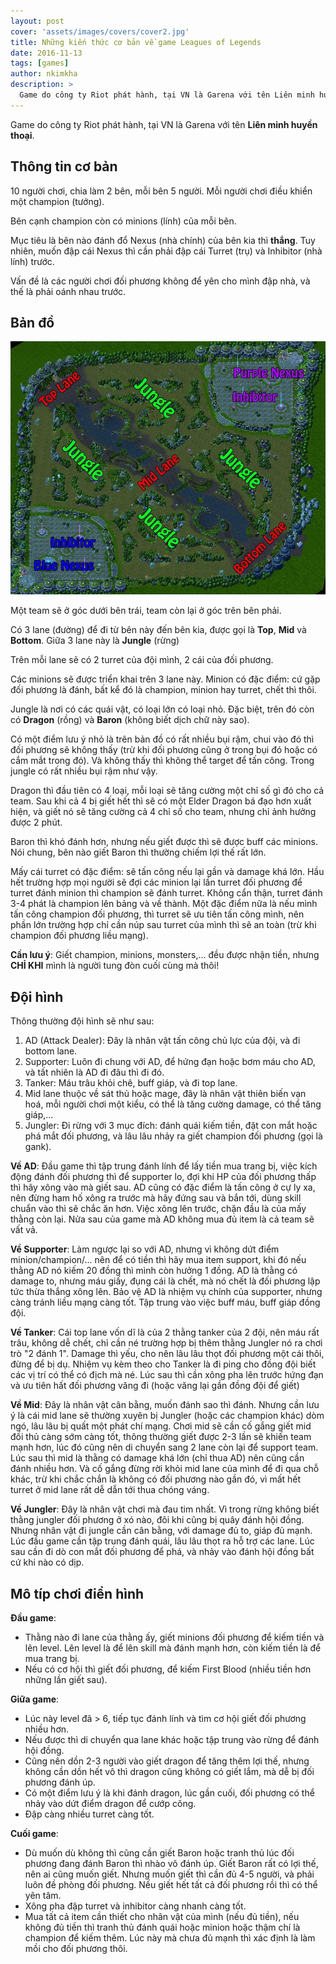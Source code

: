 ```yaml
---
layout: post
cover: 'assets/images/covers/cover2.jpg'
title: Những kiến thức cơ bản về game Leagues of Legends
date: 2016-11-13
tags: [games]
author: nkimkha
description: >
  Game do công ty Riot phát hành, tại VN là Garena với tên Liên minh huyền thoại...
---
```


Game do công ty Riot phát hành, tại VN là Garena với tên **Liên minh huyền thoại**.

Thông tin cơ bản
----------------
10 người chơi, chia làm 2 bên, mỗi bên 5 người. Mỗi người chơi điều khiển một champion (tướng).

Bên cạnh champion còn có minions (lính) của mỗi bên.

Mục tiêu là bên nào đánh đổ Nexus (nhà chính) của bên kia thì **thắng**. Tuy nhiên, muốn đập cái Nexus thì cần phải đập cái Turret (trụ) và Inhibitor (nhà lính) trước.

Vấn đề là các người chơi đối phương không để yên cho mình đập nhà, và thế là phải oánh nhau trước.

Bản đồ
------
![LOL maps](/assets/images/figures/league-of-legends-map.jpg)

Một team sẽ ở góc dưới bên trái, team còn lại ở góc trên bên phải.

Có 3 lane (đường) để đi từ bên này đến bên kia, được gọi là **Top**, **Mid** và **Bottom**. Giữa 3 lane này là **Jungle** (rừng)

Trên mỗi lane sẽ có 2 turret của đội mình, 2 cái của đối phương.

Các minions sẽ được triển khai trên 3 lane này. Minion có đặc điểm: cứ gặp đối phương là đánh, bất kể đó là champion, minion hay turret, chết thì thôi.

Jungle là nơi có các quái vật, có loại lớn có loại nhỏ. Đặc biệt, trên đó còn có **Dragon** (rồng) và **Baron** (không biết dịch chữ này sao).

Có một điểm lưu ý nhỏ là trên bản đồ có rất nhiều bụi rậm, chui vào đó thì đối phương sẽ không thấy (trừ khi đối phương cũng ở trong bụi đó hoặc có cắm mắt trong đó). Và không thấy thì không thể target để tấn công. Trong jungle có rất nhiều bụi rậm như vậy.

Dragon thì đầu tiên có 4 loại, mỗi loại sẽ tăng cường một chỉ số gì đó cho cả team. Sau khi cả 4 bị giết hết thì sẽ có một Elder Dragon bá đạo hơn xuất hiện, và giết nó sẽ tăng cường cả 4 chỉ số cho team, nhưng chỉ ảnh hưởng được 2 phút.

Baron thì khó đánh hơn, nhưng nếu giết được thì sẽ được buff các minions. Nói chung, bên nào giết Baron thì thường chiếm lợi thế rất lớn.

Mấy cái turret có đặc điểm: sẽ tấn công nếu lại gần và damage khá lớn. Hầu hết trường hợp mọi người sẽ đợi các minion lại lần turret đối phương để turret đánh minion thì champion sẽ đánh turret. Không cẩn thận, turret đánh 3-4 phát là champion lên bảng và về thành. Một đặc điểm nữa là nếu mình tấn công champion đối phương, thì turret sẽ ưu tiên tấn công mình, nên phần lớn trường hợp chỉ cần núp sau turret của mình thì sẽ an toàn (trừ khi champion đối phương liều mạng).

**Cần lưu ý**: Giết champion, minions, monsters,... đều được nhận tiền, nhưng **CHỈ KHI** mình là người tung đòn cuối cùng mà thôi!

Đội hình
--------
Thông thường đội hình sẽ như sau:
1. AD (Attack Dealer): Đây là nhân vật tấn công chủ lực của đội, và đi bottom lane.
2. Supporter: Luôn đi chung với AD, để hứng đạn hoặc bơm máu cho AD, và tất nhiên là AD đi đâu thì đi đó.
3. Tanker: Máu trâu khỏi chê, buff giáp, và đi top lane.
4. Mid lane thuộc về sát thủ hoặc mage, đây là nhân vật thiên biến vạn hoá, mỗi người chơi một kiểu, có thể là tăng cường damage, có thể tăng giáp,...
5. Jungler: Đi rừng với 3 mục đích: đánh quái kiếm tiền, đặt con mắt hoặc phá mắt đối phương, và lâu lâu nhảy ra giết champion đối phương (gọi là gank).

**Về AD**: Đầu game thì tập trung đánh lính để lấy tiền mua trang bị, việc kích động đánh đối phương thì để supporter lo, đợi khi HP của đối phương thấp thì hãy xông vào mà giết sau. AD cũng có đặc điểm là tấn công ở cự ly xa, nên đừng ham hố xông ra trước mà hãy đứng sau và bắn tới, dùng skill chuẩn vào thì sẽ chắc ăn hơn. Việc xông lên trước, chặn đầu là của mấy thằng còn lại. Nửa sau của game mà AD không mua đủ item là cả team sẽ vất vả.

**Về Supporter**: Làm ngược lại so với AD, nhưng vì không dứt điểm minion/champion/... nên để có tiền thì hãy mua item support, khi đó nếu thằng AD nó kiếm 20 đồng thì mình còn hưởng 1 đồng. AD là thằng có damage to, nhưng máu giấy, đụng cái là chết, mà nó chết là đối phương lập tức thừa thắng xông lên. Bảo vệ AD là nhiệm vụ chính của supporter, nhưng càng tránh liều mạng càng tốt. Tập trung vào việc buff máu, buff giáp đồng đội.

**Về Tanker**: Cái top lane vốn dĩ là của 2 thằng tanker của 2 đội, nên máu rất trâu, không dễ chết, chỉ cần né trường hợp bị thêm thằng Jungler nó ra chơi trò "2 đánh 1". Damage thì yếu, cho nên lâu lâu thọt đối phương một cái thôi, đừng để bị dụ. Nhiệm vụ kèm theo cho Tanker là đi ping cho đồng đội biết các vị trí có thể có địch mà né. Lúc sau thì cần xông pha lên trước hứng đạn và ưu tiên hất đối phương văng đi (hoặc văng lại gần đồng đội để giết)

**Về Mid**: Đây là nhân vật cân bằng, muốn đánh sao thì đánh. Nhưng cần lưu ý là cái mid lane sẽ thường xuyên bị Jungler (hoặc các champion khác) dòm ngó, lâu lâu bị quất một phát chí mạng. Chơi mid sẽ cần cố gắng giết mid đối thủ càng sớm càng tốt, thông thường giết được 2-3 lần sẽ khiến team mạnh hơn, lúc đó cũng nên di chuyển sang 2 lane còn lại để support team. Lúc sau thì mid là thằng có damage khá lớn (chỉ thua AD) nên cũng cần đánh nhiều hơn. Và cố gắng đừng rời khỏi mid lane của mình để đi qua chỗ khác, trừ khi chắc chắn là không có đối phương nào gần đó, vì mất hết turret ở mid lane rất dễ dẫn tới thua chóng váng.

**Về Jungler**: Đây là nhân vật chơi mà đau tim nhất. Vì trong rừng không biết thằng jungler đối phương ở xó nào, đôi khi cũng bị quây đánh hội đồng. Nhưng nhân vật đi jungle cần cân bằng, với damage đủ to, giáp đủ mạnh. Lúc đầu game cần tập trung đánh quái, lâu lâu thọt ra hỗ trợ các lane. Lúc sau cần đi dò con mắt đối phương để phá, và nhảy vào đánh hội đồng bất cứ khi nào có dịp.

Mô típ chơi điển hình
---------------------
**Đầu game**:
* Thằng nào đi lane của thằng ấy, giết minions đối phương để kiếm tiền và lên level. Lên level là để lên skill mà đánh mạnh hơn, còn kiếm tiền là để mua trang bị.
* Nếu có cơ hội thì giết đối phương, để kiếm First Blood (nhiều tiền hơn những lần giết sau).

**Giữa game**:
* Lúc này level đã > 6, tiếp tục đánh lính và tìm cơ hội giết đối phương nhiều hơn.
* Nếu được thì di chuyển qua lane khác hoặc tập trung vào rừng để đánh hội đồng.
* Cũng nên dồn 2-3 người vào giết dragon để tăng thêm lợi thế, nhưng không cần dồn hết vô thì dragon cũng không có giết lắm, mà dễ bị đối phương đánh úp.
* Có một điểm lưu ý là khi đánh dragon, lúc gần cuối, đối phương có thể nhảy vào dứt điểm dragon để cướp công.
* Đập càng nhiều turret càng tốt.

**Cuối game**:
* Dù muốn dù không thì cũng cần giết Baron hoặc tranh thủ lúc đối phương đang đánh Baron thì nhào vô đánh úp. Giết Baron rất có lợi thế, nên ai cũng muốn giết. Nhưng muốn giết thì cần đủ 4-5 người, và phải luôn đề phòng đối phương. Nếu giết hết tất cả đối phương rồi thì có thể yên tâm.
* Xông pha đập turret và inhibitor càng nhanh càng tốt.
* Mua tất cả item cần thiết cho nhân vật của mình (nếu đủ tiền), nếu không đủ tiền thì tranh thủ đánh quái hoặc minion hoặc thậm chí là champion để kiếm thêm. Lúc này mà chưa đủ mạnh thì xác định là làm mồi cho đối phương thôi.
